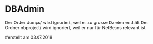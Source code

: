 # DBAdmin
Der Order dumps/ wird ignoriert, weil er zu grosse Dateien enthält
Der Ordner nbproject/ wird ignoriert, weil er nur für NetBeans relevant ist

#erstellt am 03.07.2018
